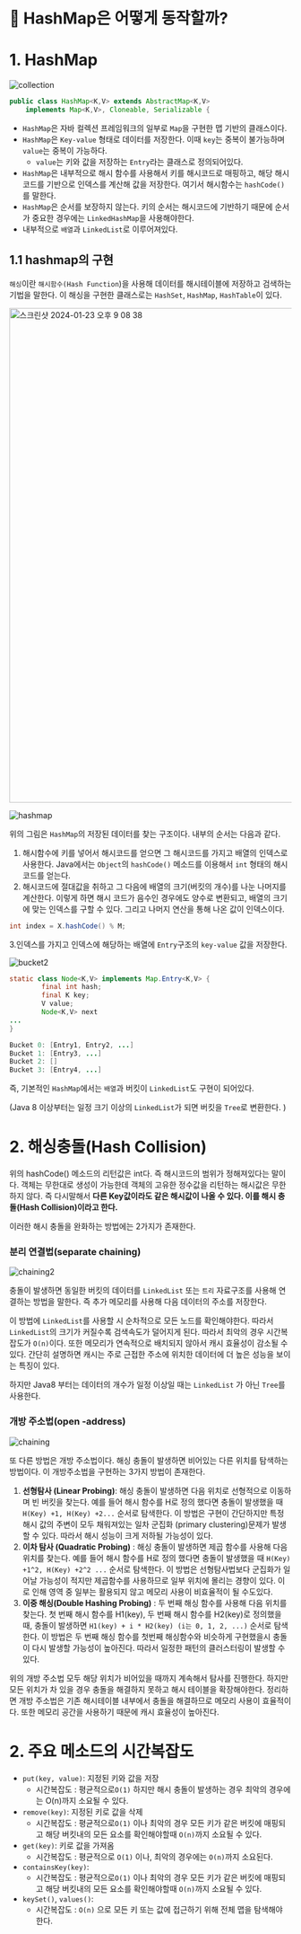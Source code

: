 # **📌 HashMap은 어떻게 동작할까?**

# 1. HashMap

![collection](https://github.com/princenim/TIL/assets/59499600/a13ce08e-37e5-4130-9bc1-be7f7fcf1b87)

```java
public class HashMap<K,V> extends AbstractMap<K,V>
    implements Map<K,V>, Cloneable, Serializable {
```

- `HashMap`은 자바 컬렉션 프레임워크의 일부로 `Map`을 구현한 맵 기반의 클래스이다.
- `HashMap`은 `Key-value` 형태로 데이터를 저장한다. 이때 `key`는 중복이 불가능하며 `value`는 중복이 가능하다.
    - `value`는 키와 값을 저장하는 `Entry`라는 클래스로 정의되어있다.
- `HashMap`은 내부적으로 해시 함수를 사용해서 키를 해시코드로 매핑하고, 해당 해시코드를 기반으로 인덱스를 계산해 값을 저장한다. 여기서 해시함수는 `hashCode()`를 말한다.
- `HashMap`은 순서를 보장하지 않는다. 키의 순서는 해시코드에 기반하기 때문에 순서가 중요한 경우에는 `LinkedHashMap`을 사용해야한다.
- 내부적으로 `배열`과 `LinkedList`로 이루어져있다.

## 1.1 hashmap의 구현

`해싱`이란 `해시함수(Hash Function`)을 사용해 데이터를 해시테이블에 저장하고 검색하는 기법을 말한다. 이 해싱을 구현한 클래스로는 `HashSet`, `HashMap`, `HashTable`이 있다.

<img width="881" alt="스크린샷 2024-01-23 오후 9 08 38" src="https://github.com/princenim/TIL/assets/59499600/4a1e1151-06e6-434a-97c1-129291f28dea">

![hashmap](https://github.com/princenim/TIL/assets/59499600/39618b42-4114-4f4c-9a25-84c8d63c0336)

위의 그림은 `HashMap`의 저장된 데이터를 찾는 구조이다.  내부의 순서는 다음과 같다.

1. 해시함수에 키를 넣어서 해시코드를 얻으면 그 해시코드를 가지고 배열의 인덱스로 사용한다. Java에서는 `Object`의 `hashCode()` 메소드를 이용해서 `int` 형태의 해시코드를 얻는다.
2. 해시코드에 절대값을 취하고 그 다음에 배열의 크기(버킷의 개수)를 나눈 나머지를 계산한다. 이렇게 하면 해시 코드가 음수인 경우에도 양수로 변환되고, 배열의 크기에 맞는 인덱스를 구할 수 있다. 그리고 나머지 연산을 통해 나온 값이 인덱스이다.

```java
int index = X.hashCode() % M;
```

3.인덱스를 가지고 인덱스에 해당하는 배열에 `Entry`구조의 `key-value` 값을 저장한다.



![bucket2](https://github.com/princenim/TIL/assets/59499600/66522baa-fc3a-4f26-824b-202805f26bbf)

```java
static class Node<K,V> implements Map.Entry<K,V> {
        final int hash;
        final K key;
        V value;
        Node<K,V> next
...
}
```

```java
Bucket 0: [Entry1, Entry2, ...]
Bucket 1: [Entry3, ...]
Bucket 2: []
Bucket 3: [Entry4, ...]
```

즉, 기본적인 `HashMap`에서는 `배열`과 버킷이 `LinkedList`도 구현이 되어있다.

(Java 8 이상부터는 일정 크기 이상의 `LinkedList`가 되면 버킷을 `Tree`로 변환한다. )

# 2. 해싱충돌(Hash Collision)

위의 hashCode() 메소드의 리턴값은 int다. 즉 해시코드의 범위가 정해져있다는 말이다. 객체는 무한대로 생성이 가능한데 객체의 고유한 정수값을 리턴하는 해시값은 무한하지 않다. 즉 다시말해서 **다른 Key값이라도 같은 해시값이 나올 수 있다. 이를 해시 충돌(Hash Collision)이라고 한다.**

이러한 해시 충돌을 완화하는 방법에는 2가지가 존재한다.

### 분리 연결법(separate chaining)

![chaining2](https://github.com/princenim/TIL/assets/59499600/bd0a2a68-c412-4942-8e0f-e16d8581be64)

충돌이 발생하면 동일한 버킷의 데이터를 `LinkedList` 또는 `트리` 자료구조를 사용해 연결하는 방법을 말한다. 즉 추가 메모리를 사용해 다음 데이터의 주소를 저장한다.

이 방법에 `LinkedList`를 사용할 시 순차적으로 모든 노드를 확인해야한다. 따라서 `LinkedList`의 크기가 커질수록 검색속도가 덜어지게 된다. 따라서 최악의 경우 시간복잡도가 `O(n)`이다. 또한 메모리가 연속적으로 배치되지 않아서 캐시 효율성이 감소될 수 있다. 간단히 설명하면 캐시는 주로 근접한 주소에 위치한 데이터에 더 높은 성능을 보이는 특징이 있다.

하지만 Java8 부터는 데이터의 개수가 일정 이상일 때는 `LinkedList` 가 아닌 `Tree`를 사용한다.

### 개방 주소법(open -address)

![chaining](https://github.com/princenim/TIL/assets/59499600/95476aea-2d2c-4cdf-bd89-53c06aac6978)

또 다른 방법은 개방 주소법이다. 해싱 충돌이 발생하면 비어있는 다른 위치를 탐색하는 방법이다. 이 개방주소법을 구현하는 3가지 방법이 존재한다.

1. **선형탐사 (Linear Probing)**: 해싱 충돌이 발생하면 다음 위치로 선형적으로 이동하며 빈 버킷을 찾는다. 예를 들어 해시 함수를 H로 정의 했다면 충돌이 발생했을 때 `H(Key) +1, H(Key) +2...`  순서로 탐색한다. 이 방법은 구현이 간단하지만 특정 해시 값의 주변이 모두 채워져있는 일차 군집화 (primary clustering)문제가 발생할 수 있다. 따라서 해시 성능이 크게 저하될 가능성이 있다.
2. **이차 탐사 (Quadratic Probing)** : 해싱 충돌이 발생하면 제곱 함수를 사용해 다음 위치를 찾는다.  예를 들어 해시 함수를 H로 정의 했다면 충돌이 발생했을 때 `H(Key) +1^2, H(Key) +2^2 ...` 순서로 탐색한다. 이 방법은 선형탐사법보다 군집화가 일어날 가능성이 적지만 제곱함수를 사용하므로 일부 위치에 몰리는 경향이 있다. 이로 인해 영역 중 일부는 활용되지 않고 메모리 사용이 비효율적이 될 수도있다.
3. **이중 해싱(Double Hashing Probing)** : 두 번째 해싱 함수를 사용해 다음 위치를 찾는다. 첫 번째 해시 함수를 H1(key), 두 번째 해시 함수를 H2(key)로 정의했을 때, 충돌이 발생하면 `H1(key) + i * H2(key) (i는 0, 1, 2, ...)` 순서로 탐색한다. 이 방법은 두 번째 해싱 함수를 첫번째 해싱함수와 비슷하게 구현했을시 충돌이 다시 발생할 가능성이 높아진다. 따라서 일정한 패턴의 클러스터링이 발생할 수 있다.

위의 개방 주소법 모두 해당 위치가 비어있을 때까지 계속해서 탐사를 진행한다. 하지만 모든 위치가 차 있을 경우 충돌을 해결하지 못하고 해시 테이블을 확장해야한다. 정리하면 개방 주소법은 기존 해시테이블 내부에서 충돌을 해결하므로 메모리 사용이 효율적이다. 또한 메모리 공간을 사용하기 때문에 캐시 효율성이 높아진다.

# 2. 주요 메소드의 시간복잡도

- `put(key, value)`:  지정된 키와 값을 저장
    - 시간복잡도 :   평균적으로`O(1)` 하지만 해시 충돌이 발생하는 경우 최악의 경우에는 O(n)까지 소요될 수 있다.
- `remove(key)`: 지정된 키로 값을 삭제
    - 시간복잡도 :  평균적으로`O(1)` 이나 최악의 경우 모든 키가 같은 버킷에 매핑되고 해당 버킷내의 모든 요소를 확인해야할때 `O(n)`까지 소요될 수 있다.
- `get(key)`:  키로 값을 가져옴
    - 시간복잡도 :  평균적으로  `O(1)` 이나, 최악의 경우에는 `O(n)`까지 소요된다.
- `containsKey(key)`:
    - 시간복잡도 :  평균적으로`O(1)` 이나 최악의 경우 모든 키가 같은 버킷에 매핑되고 해당 버킷내의 모든 요소를 확인해야할때 `O(n)`까지 소요될 수 있다.
- `keySet()`, `values()`:
    - 시간복잡도 : `O(n)` 으로 모든 키 또는 값에 접근하기 위해 전체 맵을 탐색해야 한다.  